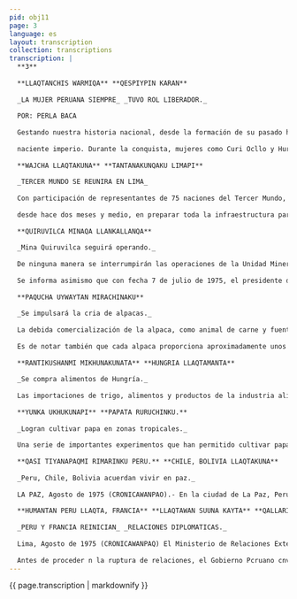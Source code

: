 ```yaml
---
pid: obj11
page: 3
language: es
layout: transcription
collection: transcriptions
transcription: |
  **3**
  
  **LLAQTANCHIS WARMIQA** **QESPIYPIN KARAN**
  
  _LA MUJER PERUANA SIEMPRE_ _TUVO ROL LIBERADOR._
  
  POR: PERLA BACA
  
  Gestando nuestra historia nacional, desde la formación de su pasado histórico hasta nuestros días, la labor y la acción de la mujer peruana ha sido liberadora en muchos de los casos, pero olvidada" por nuestra historia. Si nosotras recordamos el pasado podemos ver, que al iniciarse el Imperio Incaico fue Mama Ocllo quien colaboró con Manco Capac en la formación del Imperio y luego Chañan Curicosa quien luchó contra las tribus huancas y huallas, las cuales huyeron a la selva, ayudando de esta manera a las tropas del Inca Ripac en la consolidación del
  
  naciente imperio. Durante la conquista, mujeres como Curi Ocllo y Huran Nusta murieron luchando contra las huestes de Gonzalo Pizarro. En la época de la conquista recuerdo que, fue una mujer, Inés de Muñoz quien hizo variar el sistema de alimentación del pan de maíz por el de trigo, al traer un almud Gnstrumento para medir los cereales) de este cereal de España. Durante la Colonia la mujer adecua su conducta a las necesidades de su época y es así como centenares de mujeres pusieron su riqueza al servicio de centros educativos y religiosos. Cabe hacer un paréntesis de Isabel Chimpú Ocllo, madre de nuestro primer cronista mestizo, Garcilaso de la Vega, mujer a quien se le considera la piedra angular del nacionalismo "porque ella grabó al glorioso mestizo (Garcilaso) toda una doctrina de nacionalismo" Micaela Bastidas, el ejemplo más glorioso de la mujer peruana durante el período de la emancipación, fue la mujer extraordinaria que alentó y orientó a su marido, Tupac Amaru; fue la valiente guerrera que al son de los pututos combatió y murió masacrada por los realistas, luego descuartizada y las diferentes partes de su cuerpo fueron dispersos por regiones. Tomasa Cundememaita, Cecilia Túpac Amaru, Jala Maqui, Trinidad Celis, María Parado de Bellido, las Hermanas Toledo entre otras, son algunas de estas gloriosas mujeres que lucharon por la emancipación de nuestra patria, y llevaron a cabo una lucha hasta sus últimas consecuencias.
  
  **WAJCHA LLAQTAKUNA** **TANTANAKUNQAKU LIMAPI**
  
  _TERCER MUNDO SE REUNIRA EN LIMA_
  
  Con participación de representantes de 75 naciones del Tercer Mundo, se realizarán en Lima, del 25 al 29 del mes en curso, la V Conferencia de Cancilleres de los Países no Alineados, donde se tomarán una serie de decisiones que servirán de recomendación para la Reunión Cumbre de Jefes de Estado a efectuarse el próximo año en Sri Lanka (ex Ceilán). El Centro de Convenciones de Hotel Crillón será la sede de este evento internacional, considerados como el más auténtico movimiento politico organizado dentro de los países del Tercer Mundo para combatir toda forma de imperialismo y de colonialismo. Un Comité Ejecutivo Organizador, presidido por el Embajador Carlos Gamarra, viene trabajando intensamente,
  
  desde hace dos meses y medio, en preparar toda la infraestructura para este importante certamen. Ya están constituídas las comisiones de alojamiento, transporte, seguridad, difusión, sanidad, prensa y relaciones públicas, encargadas de dejar expedido el terreno para la inauguración de la V Conferencia. Segun se informó, cerca de 800 personas trabajarán en ella, ofreciendo apoyo y colaboración a las altas personalidades que se darán cita en Lima. Además de los Cancilleres que asistirán oficialmente a la Y Conferencia, estarán presentes como delegados observadores los representantes de cerca de veinte movimientos de liberación de Africa, Asia y América Latina. El Temario de la reunión se relacionará directamente con la Politica Economica de los Países Subdesarrollados, con una definición de la estrategia para el reforzamiento de la solidaridad y ayuda mutua en la esfera politica y economica de los países no alineados, confrontando a la amenaza de agresión contra su soberanía e independencia, desarrollo, y seguridad. Dentro del temario ha desarrollarsc se verá lo rclacionado al Consejo Mundial de Asociaciones de Productores de Materias Primas, así como la creación de un fondo de Stock regulador de los precios de materias primas. Además del establecimiento de un Estatuto Modelo para las inversiones extranjeras y la conducta de las empresas transnacionales, considerarán también en esta cita la politica y realidad internacional frente a los conflictos en el Medio Oriente, el racismo en Sudáfrica, el establecimiento de una Zona de paz en el oceano Indico, completamente desnuclerarizada, pronunciamientos frente a procesos y movimientos de liberación que mantienen países como Peru, Panama y otros del orbe.
  
  **QUIRUVILCA MINAQA LLANKALLANQA**
  
  _Mina Quiruvilca seguirá operando._
  
  De ninguna manera se interrumpirán las operaciones de la Unidad Minera de Quiruvilca. Cualquiera que fuese la decisión que en su oportunidad se tome respecto a la solicitud de la Northen Peru Mining Corporation, el Ministerio de Energia y Minas adoptará las medidas necesarias para que Quizuvilca se mantenga en operación. Asl lo hace saber el Ministerio de Energia y Minas en un boletin dado a publicidad. El documento señala que el Ministerio de Energia y Minas ha enviado, con fecha 21 de Julio de 1975, una comisión de funcionarios de la Dirección General de Minería, para que realice una inspección preliminar de la Unidad Minera de Quiruvica que permita tener una apreciación inicial del problema en su conjunto.
  
  Se informa asimismo que con fecha 7 de julio de 1975, el presidente de Northern Peru Mining Corporation presentó al Ministerio de Energia y Minas una comunicación, en la cual maniñesta su deseo de "transferir cuanto antes la propiedad y control de las operaciones a MINERO PERU o alguna otra entidad peruana para evitar la paralización de dichas operaciones". Esa comunicación hace referencia también a las condiciones economicas extremadamente adversas" que viene sufriendo la operación acompañando un estado de pérdidas y ganancias del 1 de enero al 31 de mayo de 1975, por el que se demuestra una pérdida de 64'783,170. 14 soles. En vista de esta situación, señala la empresa su "imposibilidad de continuar manteniendo las operaciones de la Unidad Minera de Quiruvilca", planteando que la transferencia sea antes del 1 de setiembre de 1975. El boletin de Energia y Minas tiene el propósito de informar al detalle la situación planteada, en vista de las informaciones periodisticas referentes a las actividades de la Northern Peru Mining Corporation, sucursal en el Peru.
  
  **PAQUCHA UYWAYTAN MIRACHINAKU**
  
  _Se impulsará la cria de alpacas._
  
  La debida comercialización de la alpaca, como animal de carne y fuente de fibras textiles y productos terminados, puede dar a corto plazo al país un ingreso del orden de los cinco mil milones de soles. Asi lo indicó en conferencia de prensa el Ing. Alberto Pumayalla, de la Universidad Nacional Agraria, encargado de la sclección de un lote de 750 alpacas de la SAIS Pachacótec de Puno, que han sido trasladadas a Capillalloc y Oxamachay, en Canta. La EPS Alpaca Perú fue encargada de realizar ayer el trassdo del último grupo de alpacas a su nuevo criadero, conjuntamente con técnicos de la Universidad Agraria. El nuevo criadero está ubicado en las zonas circundantes del nevado La Viuda. El traslado de las alpacas obedece a un programa técnico que tiende a establecer nuevos centros de crianza del camálido americano que vive casi exclusivamente en el Perú. Con el establecimiento de los nuevos criaderos, se espera que en un plazo de unos 20 años aproximadamente, la población de alpacas se eleve, mediante adecuado tratamiento técnico, a unos 15 millones de cabezas.
  
  Es de notar también que cada alpaca proporciona aproximadamente unos 15 kilos de carne muy nutritiva y sabrosa que tiene la ventaja adicional de contener una minima cantidad de grasa; y entre tres y media y cuatro libras de fibra de lana. Gracias a las gestiones de los directivos de la SAIS Pachacútec, le fue asignada a esta grandes áreas de pastos naturales en las faldas del nevado La Viuda, en Canta. Ese será el primero de varios criaderos de alpacas destinados a resolver el problema de abastecimiento de cames en el país y a elevar la producción de fibra textil, de la que la alpaca constituye una rica fuente.
  
  **RANTIKUSHANMI MIKHUNAKUNATA** **HUNGRIA LLAQTAMANTA**
  
  _Se compra alimentos de Hungría._
  
  Las importaciones de trigo, alimentos y productos de la industria alimenticia de origen húngaro, están seguradas, para cubrir las necesidades de consumo popular. El Gobierno Revolucionario, aprobó al respecto, el Convenio suscrito con fecha 12 de Mayo del presente año, entre las representantes de los gobiernos del Peru y Hungria, por un monto de 10 millones de dolares americanos. En esta forma se financiará el 100 por ciento del valor FOB de las importaciones de trigo y alimentos en referencia y cancelará la operación, en un plazo de dos años, a partir de la fecha de conocimiento de embarque de cada una de las entregas, devengando un interés del 7 por ciento anual al rebatir. El Banco de la Nación ha sido autorizado para que efectue las operaciones bancarias necesarias para la ejecución de lo dispuesto, en el Decreto Ley 21231 aprobado el 5 del presente. Asi también, abrirá una cuenta corriente en soles denominada "Importación de Trigo Hungaro 1975". Los fondos que se depositan en dicha cuenta, provenientes de las ventas, tendrian el carácter de intangible y serán destinados exclusivamente al pago de las obligaciones contraídas a su vencimiento. Por su parte, el Banco Central de Reserva del Peru proveerá las divisas necesarias para el cumplimiento de las obligaciones en el exterior.
  
  **YUNKA UKHUKUNAPI** **PAPATA RURUCHINKU.**
  
  _Logran cultivar papa en zonas tropicales._
  
  Una serie de importantes experimentos que han permitido cultivar papa, por primera vez en zonas tropicales y obtener Internacional de la papa, en la Molina. Desde hace más o menos un año el Centro está trabajando de h ibridos que puedan luego ser adaptados al trópico. en esa zona selvática, buscando y perfeccionando el cultivo potencialidad futura. El Dr. Humberto Mendoza, del Departamento de Genética de dicho Centro, explicó ayer que a los 31 dias de sembrada, la papa que se cultiva en Yurimaguas alcanza caracteristicas en forma general, recalco. que sean comestibles ni que se puedan introducir su cultivo de unos cuatro meses y en la sierra de ó meses. ya que el tiempo normal de cultivo de la papa en la costa es cultivo de este tubérculo en zonas tropicales del país. Y porque hasta entonces no se había logrado completar el Las papas que se han obtenido bajo condiciones especiales, caracteristicas son similares. expenden usualmente en los mercados, pero sus demás El Centro Institucional de la Papa es un organismo autónomo con filiales en varios países del mundo. Su director, Dr. Richard Sayer, informó de estas diario Nev York Times. investigaciones en una reunión de Directores efectuada recientemente en Washington, y fueron difundidos por el han alcanzado un tamaño más pequeño que las papas que se Los logros de este experimento tienen gran trascendencia que indican que podrán ser comestibles. Esto no quiere decir En el caso de la papa, este trabajo en su etapa experimental de selección y prueba, pero muestra y a una gran tubérculos que podrían ser comestibles en sólo 31 dias, viene desarrollando en la zona de Yurimaguas el Centro
  
  **QASI TIYANAPAQMI RIMARINKU PERU.** **CHILE, BOLIVIA LLAQTAKUNA**
  
  _Peru, Chile, Bolivia acuerdan vivir en paz._
  
  LA PAZ, Agosto de 1975 (CRONICAWANPAO).- En la ciudad de La Paz, Perú, Bolivia y Chile, llégaron a un acuerdo preliminar de no agresión, anunció el General Francisco Morales Bermúdez, Primer Ministro de Perú. Esta revelación la hizo, durante una Conferencia de Prensa que ofreció en la sede de la Embajada Peruana en Bolivia. Este acuerdo, se concretó -- djo el Ministro Morales Bermúdez-- durante la reunión que sostuvieron el Presidente de Bolivia General Hugo Bánzer, el Jefe del Estado Mayor de Chile, General Sergio Arellano y el Primer Ministro peruano, con la finalidad de alejar todo riesgo armado ñen esta región latinoamericana. En dicha conferencia de prensa, el Genreal Morales Bermudez, remarcó que serán los gobiernos de los tres países quienes concreten dicho compromiso, pues ni Perú, ni Bolivia ni Chile, desean la bélicos en la subregión. guerra. Son intereses extra latinoamericanos los que tratan de propiciar enfrentamientos Sobre la mediterraneidad de Bolivia, el Premier Peruano señaló que Peru analizaría con simpatía y cuidado cualquier propuesta formal para la solución del problema boliviano, el cual viene siendo negociado directamente entre Bolivia y Chile. Cualquier solución que se dé al problema boliviano, debe contar con la aprobación de la parte peruana segun convenios existentes.
  
  **HUMANTAN PERU LLAQTA, FRANCIA** **LLAQTAWAN SUUNA KAYTA** **QALLARINKU.**
  
  _PERU Y FRANCIA REINICIAN_ _RELACIONES DIPLOMATICAS._
  
  Lima, Agosto de 1975 (CRONICAWANPAQ) El Ministerio de Relaciones Exteriores del Peru, anunció oficialmente que se reanudarán las Relaciones Diplomaticas con Francia, al haber desaparecido las causas que motivaron su ruptura. Las relaciones diplomáticas entre Peru y Francia se suspendieron como consecuencia de las pruebas nucleares en superficie realizadas por Francia, a las que era opuesto Peru por considerar que dichos ensayos, efectaban la saluo,. seguridad y supervivencia ce su pueblo por los efectos nocivos y perjudiciales que acarreaban.
  
  Antes de proceder n la ruptura de relaciones, el Gobierno Pcruano cnvió a su similar Francés una serio de protestas y peticiones demandando la suspensión de las pruebas atomicas, por considerar, además, que en nada contribuían a los csfucrzos dc paz y desarrollo que se imponen en el mundo. Pero, Francia al continuar con sus ensayos atomicos en el Atolón de Mururoa, ocasionó que el gobierno peruano procedicra a romper las relaciones diplomáticas entre ambos paíscs como expresión de su total repudio a tales actos, el 23 de julio de 1973. Ahora, al haber dcsaparccido las causas que originaron dicha ruptura, el Gobicrmno pcruano, mediante un Comunicado dicc: "Tcniendo en cuenta que han desiparecido las razones que motivaron la ruptura de sus relaciones con Francia, ha decidido reiniciarias con el ánimo de promover y estrechar los vinculos que siecmpre han unido a sus respectivos países.
---
```


{{ page.transcription | markdownify }}
